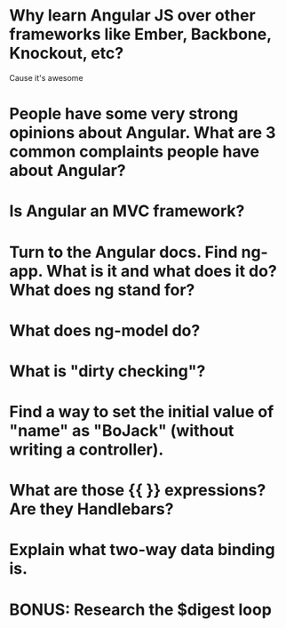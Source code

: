 # Why learn Angular JS over other frameworks like Ember, Backbone, Knockout, etc?

Cause it's awesome

# People have some very strong opinions about Angular. What are 3 common complaints people have about Angular?

# Is Angular an MVC framework?

# Turn to the Angular docs. Find ng-app. What is it and what does it do? What does ng stand for?

# What does ng-model do?

# What is "dirty checking"?

# Find a way to set the initial value of "name" as "BoJack" (without writing a controller).

# What are those {{ }} expressions? Are they Handlebars?

# Explain what two-way data binding is.

# BONUS: Research the $digest loop
